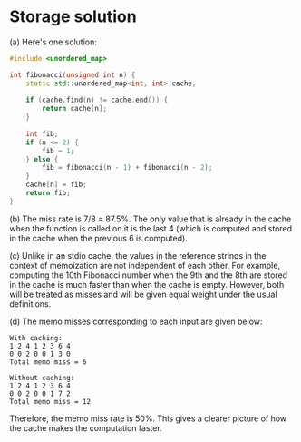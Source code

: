Storage solution
================
(a) Here's one solution:

```c++
#include <unordered_map>

int fibonacci(unsigned int n) { 
    static std::unordered_map<int, int> cache;
    
    if (cache.find(n) != cache.end()) {
        return cache[n];
    }
    
    int fib;
    if (n <= 2) {
        fib = 1; 
    } else {
        fib = fibonacci(n - 1) + fibonacci(n - 2);
    }
    cache[n] = fib;
    return fib;
} 
```

(b) The miss rate is 7/8 = 87.5%. The only value that is already in the cache when the function is called on it is the last 4 (which is computed and stored in the cache when the previous 6 is computed).

(c) Unlike in an stdio cache, the values in the reference strings in the context of memoization are not independent of each other. For example, computing the 10th Fibonacci number when the 9th and the 8th are stored in the cache is much faster than when the cache is empty. However, both will be treated as misses and will be given equal weight under the usual definitions.

(d) The memo misses corresponding to each input are given below:

```
With caching:
1 2 4 1 2 3 6 4
0 0 2 0 0 1 3 0
Total memo miss = 6

Without caching:
1 2 4 1 2 3 6 4
0 0 2 0 0 1 7 2
Total memo miss = 12
```

Therefore, the memo miss rate is 50%. This gives a clearer picture of how the cache makes the computation faster.
